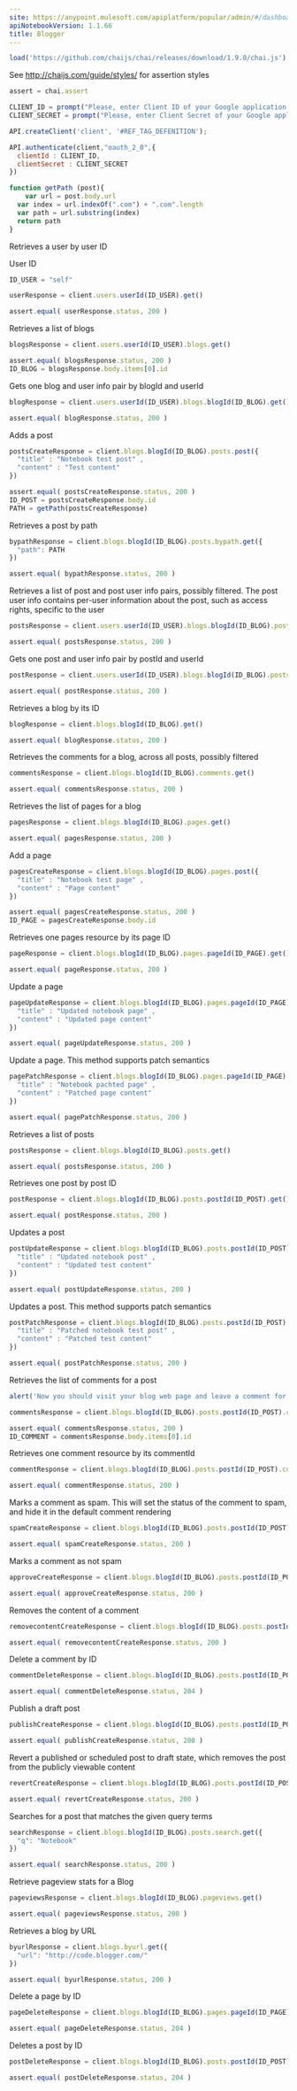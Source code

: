 ```yaml
---
site: https://anypoint.mulesoft.com/apiplatform/popular/admin/#/dashboard/apis/17051/versions/18206/portal/pages/28702/edit
apiNotebookVersion: 1.1.66
title: Blogger
---
```


```javascript
load('https://github.com/chaijs/chai/releases/download/1.9.0/chai.js')
```

See http://chaijs.com/guide/styles/ for assertion styles

```javascript
assert = chai.assert
```

```javascript
CLIENT_ID = prompt("Please, enter Client ID of your Google application.")
CLIENT_SECRET = prompt("Please, enter Client Secret of your Google application.")
```

```javascript
API.createClient('client', '#REF_TAG_DEFENITION');
```

```javascript
API.authenticate(client,"oauth_2_0",{
  clientId : CLIENT_ID,
  clientSecret : CLIENT_SECRET
})
```

```javascript
function getPath (post){
	var url = post.body.url
  var index = url.indexOf(".com") + ".com".length
  var path = url.substring(index)
  return path
}
```

Retrieves a user by user ID

User ID

```javascript
ID_USER = "self"
```

```javascript
userResponse = client.users.userId(ID_USER).get()
```

```javascript
assert.equal( userResponse.status, 200 )
```

Retrieves a list of blogs

```javascript
blogsResponse = client.users.userId(ID_USER).blogs.get()
```

```javascript
assert.equal( blogsResponse.status, 200 )
ID_BLOG = blogsResponse.body.items[0].id
```

Gets one blog and user info pair by blogId and userId

```javascript
blogResponse = client.users.userId(ID_USER).blogs.blogId(ID_BLOG).get()
```

```javascript
assert.equal( blogResponse.status, 200 )
```

Adds a post

```javascript
postsCreateResponse = client.blogs.blogId(ID_BLOG).posts.post({
  "title" : "Notebook test post" ,
  "content" : "Test content" 
})
```

```javascript
assert.equal( postsCreateResponse.status, 200 )
ID_POST = postsCreateResponse.body.id
PATH = getPath(postsCreateResponse)
```

Retrieves a post by path

```javascript
bypathResponse = client.blogs.blogId(ID_BLOG).posts.bypath.get({
  "path": PATH
})
```

```javascript
assert.equal( bypathResponse.status, 200 )
```

Retrieves a list of post and post user info pairs, possibly filtered. The post user info contains per-user information about the post, such as access rights, specific to the user

```javascript
postsResponse = client.users.userId(ID_USER).blogs.blogId(ID_BLOG).posts.get()
```

```javascript
assert.equal( postsResponse.status, 200 )
```

Gets one post and user info pair by postId and userId

```javascript
postResponse = client.users.userId(ID_USER).blogs.blogId(ID_BLOG).posts.postId(ID_POST).get()
```

```javascript
assert.equal( postResponse.status, 200 )
```

Retrieves a blog by its ID

```javascript
blogResponse = client.blogs.blogId(ID_BLOG).get()
```

```javascript
assert.equal( blogResponse.status, 200 )
```

Retrieves the comments for a blog, across all posts, possibly filtered

```javascript
commentsResponse = client.blogs.blogId(ID_BLOG).comments.get()
```

```javascript
assert.equal( commentsResponse.status, 200 )
```

Retrieves the list of pages for a blog

```javascript
pagesResponse = client.blogs.blogId(ID_BLOG).pages.get()
```

```javascript
assert.equal( pagesResponse.status, 200 )
```

Add a page

```javascript
pagesCreateResponse = client.blogs.blogId(ID_BLOG).pages.post({
  "title" : "Notebook test page" ,
  "content" : "Page content" 
})
```

```javascript
assert.equal( pagesCreateResponse.status, 200 )
ID_PAGE = pagesCreateResponse.body.id
```

Retrieves one pages resource by its page ID

```javascript
pageResponse = client.blogs.blogId(ID_BLOG).pages.pageId(ID_PAGE).get()
```

```javascript
assert.equal( pageResponse.status, 200 )
```

Update a page

```javascript
pageUpdateResponse = client.blogs.blogId(ID_BLOG).pages.pageId(ID_PAGE).put({
  "title" : "Updated notebook page" ,
  "content" : "Updated page content" 
})
```

```javascript
assert.equal( pageUpdateResponse.status, 200 )
```

Update a page. This method supports patch semantics

```javascript
pagePatchResponse = client.blogs.blogId(ID_BLOG).pages.pageId(ID_PAGE).patch({
  "title" : "Notebook pachted page" ,
  "content" : "Patched page content" 
})
```

```javascript
assert.equal( pagePatchResponse.status, 200 )
```

Retrieves a list of posts

```javascript
postsResponse = client.blogs.blogId(ID_BLOG).posts.get()
```

```javascript
assert.equal( postsResponse.status, 200 )
```

Retrieves one post by post ID

```javascript
postResponse = client.blogs.blogId(ID_BLOG).posts.postId(ID_POST).get()
```

```javascript
assert.equal( postResponse.status, 200 )
```

Updates a post

```javascript
postUpdateResponse = client.blogs.blogId(ID_BLOG).posts.postId(ID_POST).put({
  "title" : "Updated notebook post" ,
  "content" : "Updated test content" 
})
```

```javascript
assert.equal( postUpdateResponse.status, 200 )
```

Updates a post. This method supports patch semantics

```javascript
postPatchResponse = client.blogs.blogId(ID_BLOG).posts.postId(ID_POST).patch({
  "title" : "Patched notebook test post" ,
  "content" : "Patched test content" 
})
```

```javascript
assert.equal( postPatchResponse.status, 200 )
```

Retrieves the list of comments for a post

```javascript
alert('Now you should visit your blog web page and leave a comment for \'Notebook test post\'. After click button \'OK\' please.')
```

```javascript
commentsResponse = client.blogs.blogId(ID_BLOG).posts.postId(ID_POST).comments.get()
```

```javascript
assert.equal( commentsResponse.status, 200 )
ID_COMMENT = commentsResponse.body.items[0].id
```

Retrieves one comment resource by its commentId

```javascript
commentResponse = client.blogs.blogId(ID_BLOG).posts.postId(ID_POST).comments.commentId(ID_COMMENT).get()
```

```javascript
assert.equal( commentResponse.status, 200 )
```

Marks a comment as spam. This will set the status of the comment to spam, and hide it in the default comment rendering

```javascript
spamCreateResponse = client.blogs.blogId(ID_BLOG).posts.postId(ID_POST).comments.commentId(ID_COMMENT).spam.post()
```

```javascript
assert.equal( spamCreateResponse.status, 200 )
```

Marks a comment as not spam

```javascript
approveCreateResponse = client.blogs.blogId(ID_BLOG).posts.postId(ID_POST).comments.commentId(ID_COMMENT).approve.post()
```

```javascript
assert.equal( approveCreateResponse.status, 200 )
```

Removes the content of a comment

```javascript
removecontentCreateResponse = client.blogs.blogId(ID_BLOG).posts.postId(ID_POST).comments.commentId(ID_COMMENT).removecontent.post()
```

```javascript
assert.equal( removecontentCreateResponse.status, 200 )
```

Delete a comment by ID

```javascript
commentDeleteResponse = client.blogs.blogId(ID_BLOG).posts.postId(ID_POST).comments.commentId(ID_COMMENT).delete()
```

```javascript
assert.equal( commentDeleteResponse.status, 204 )
```

Publish a draft post

```javascript
publishCreateResponse = client.blogs.blogId(ID_BLOG).posts.postId(ID_POST).publish.post()
```

```javascript
assert.equal( publishCreateResponse.status, 200 )
```

Revert a published or scheduled post to draft state, which removes the post from the publicly viewable content

```javascript
revertCreateResponse = client.blogs.blogId(ID_BLOG).posts.postId(ID_POST).revert.post()
```

```javascript
assert.equal( revertCreateResponse.status, 200 )
```

Searches for a post that matches the given query terms

```javascript
searchResponse = client.blogs.blogId(ID_BLOG).posts.search.get({
  "q": "Notebook"
})
```

```javascript
assert.equal( searchResponse.status, 200 )
```

Retrieve pageview stats for a Blog

```javascript
pageviewsResponse = client.blogs.blogId(ID_BLOG).pageviews.get()
```

```javascript
assert.equal( pageviewsResponse.status, 200 )
```

Retrieves a blog by URL

```javascript
byurlResponse = client.blogs.byurl.get({
  "url": "http://code.blogger.com/"
})
```

```javascript
assert.equal( byurlResponse.status, 200 )
```

Delete a page by ID

```javascript
pageDeleteResponse = client.blogs.blogId(ID_BLOG).pages.pageId(ID_PAGE).delete()
```

```javascript
assert.equal( pageDeleteResponse.status, 204 )
```

Deletes a post by ID

```javascript
postDeleteResponse = client.blogs.blogId(ID_BLOG).posts.postId(ID_POST).delete()
```

```javascript
assert.equal( postDeleteResponse.status, 204 )
```